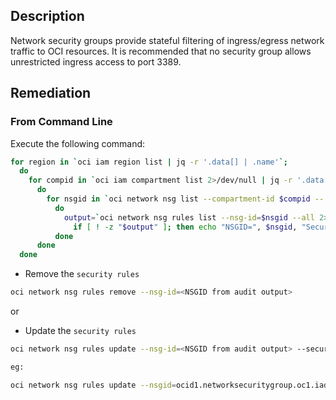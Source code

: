 ## Description

Network security groups provide stateful filtering of ingress/egress network traffic to OCI resources. It is recommended that no security group allows unrestricted ingress access to port 3389.

## Remediation

### From Command Line

Execute the following command:

```bash
for region in `oci iam region list | jq -r '.data[] | .name'`;
  do
    for compid in `oci iam compartment list 2>/dev/null | jq -r '.data[] | .id'`;
      do
        for nsgid in `oci network nsg list --compartment-id $compid -- region $region --all 2>/dev/null | jq -r '.data[] | .id'`
          do
            output=`oci network nsg rules list --nsg-id=$nsgid --all 2>/dev/null | jq -r '.data[] | select(.source == "0.0.0.0/0" and .direction == "INGRESS" and ((."tcp-options"."destination-port-range".max >= 3389 and ."tcp-options"."destination-port-range".min <= 3389) or ."tcpoptions"."destination-port-range" == null))'`
              if [ ! -z "$output" ]; then echo "NSGID=", $nsgid, "Security Rules=", $output; fi
          done
      done
  done
```

- Remove the `security rules`

```bash
oci network nsg rules remove --nsg-id=<NSGID from audit output>
```

or

- Update the `security rules`

```bash
oci network nsg rules update --nsg-id=<NSGID from audit output> --securityrules=<updated security-rules JSON (without the isValid or TimeCreated fields)>

eg:

oci network nsg rules update --nsgid=ocid1.networksecuritygroup.oc1.iad.xxxxxxxxxxxxxxxxxxxxxx --securityrules='[{ "description": null, "destination": null, "destination-type": null, "direction": "INGRESS", "icmp-options": null, "id": "709001", "is-stateless": null, "protocol": "6", "source": "140.238.154.0/24", "source-type": "CIDR_BLOCK", "tcp-options": { "destination-port-range": { "max": 3389, "min": 3389 }, "source-port-range": null }, "udp-options": null }]'
```